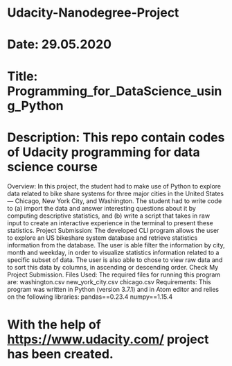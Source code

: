 # Udacity-Nanodegree-Project
# Date: 29.05.2020
# Title: Programming_for_DataScience_using_Python
# Description: This repo contain codes of Udacity programming for data science course
Overview: In this project, the student had to make use of Python to explore data related to bike share systems for three major cities in the United States — Chicago, New York City, and Washington. The student had to write code to (a) import the data and answer interesting questions about it by computing descriptive statistics, and (b) write a script that takes in raw input to create an interactive experience in the terminal to present these statistics.
Project Submission: The developed CLI program allows the user to explore an US bikeshare system database and retrieve statistics information from the database. The user is able filter the information by city, month and weekday, in order to visualize statistics information related to a specific subset of data. The user is also able to chose to view raw data and to sort this data by columns, in ascending or descending order.
Check My Project Submission.
Files Used: The required files for running this program are:
washington.csv
new_york_city.csv
chicago.csv
Requirements: This program was written in Python (version 3.7.1) and in Atom editor and relies on the following libraries:
pandas==0.23.4
numpy==1.15.4
# With the help of https://www.udacity.com/ project has been created.

